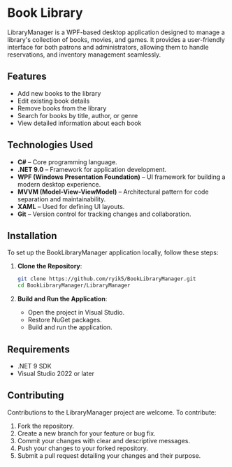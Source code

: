 # Book Library

LibraryManager is a WPF-based desktop application designed to manage a library's collection of books, movies, and games. It provides a user-friendly interface for both patrons and administrators, allowing them to handle reservations, and inventory management seamlessly.

## Features

- Add new books to the library
- Edit existing book details
- Remove books from the library
- Search for books by title, author, or genre
- View detailed information about each book

## Technologies Used

- **C#** – Core programming language.
- **.NET 9.0** – Framework for application development.
- **WPF (Windows Presentation Foundation)** – UI framework for building a modern desktop experience.
- **MVVM (Model-View-ViewModel)** – Architectural pattern for code separation and maintainability.
- **XAML** – Used for defining UI layouts.
- **Git** – Version control for tracking changes and collaboration.

## Installation

To set up the BookLibraryManager application locally, follow these steps:

1. **Clone the Repository**:
   ```bash
   git clone https://github.com/ryik5/BookLibraryManager.git
   cd BookLibraryManager/LibraryManager
   ```

2. **Build and Run the Application**:
   - Open the project in Visual Studio.
   - Restore NuGet packages.
   - Build and run the application.

## Requirements

- .NET 9 SDK
- Visual Studio 2022 or later

## Contributing

Contributions to the LibraryManager project are welcome. To contribute:

1. Fork the repository.
2. Create a new branch for your feature or bug fix.
3. Commit your changes with clear and descriptive messages.
4. Push your changes to your forked repository.
5. Submit a pull request detailing your changes and their purpose.
